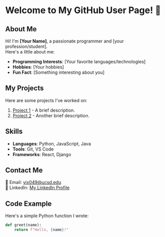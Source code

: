 # Welcome to My GitHub User Page! 👋

## About Me
Hi! I'm **[Your Name]**, a passionate programmer and [your profession/student].  
Here's a little about me:

- **Programming Interests**: [Your favorite languages/technologies]
- **Hobbies**: [Your hobbies]
- **Fun Fact**: [Something interesting about you]

## My Projects
Here are some projects I've worked on:

1. [Project 1](#) - A brief description.
2. [Project 2](#) - Another brief description.

## Skills
- **Languages**: Python, JavaScript, Java
- **Tools**: Git, VS Code
- **Frameworks**: React, Django

## Contact Me
📧 Email: [yix049@ucsd.edu](mailto:yix049@ucsd.edu)  
🔗 LinkedIn: [My LinkedIn Profile](https://www.linkedin.com/in/yifei-xue-b4bb612a8/)  

## Code Example
Here's a simple Python function I wrote:

```python
def greet(name):
    return f"Hello, {name}!"
